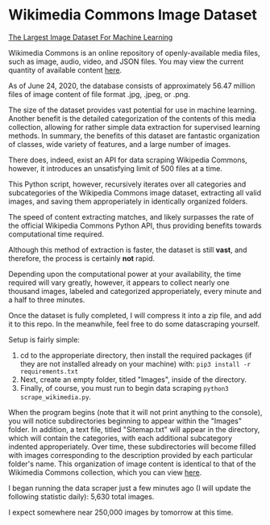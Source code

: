 # Wikimedia Commons Image Dataset
<ins>The Largest Image Dataset For Machine Learning</ins>

Wikimedia Commons is an online repository of openly-available media files, such as image, audio, video, and JSON files. You may view the current quantity of available content [here](https://commons.wikimedia.org/wiki/Special:MediaStatistics).

As of June 24, 2020, the database consists of approximately 56.47 million files of image content of file format .jpg, .jpeg, or .png.

The size of the dataset provides vast potential for use in machine learning. Another benefit is the detailed categorization of the contents of this media collection, allowing for rather simple data extraction for supervised learning methods. In summary, the benefits of this dataset are fantastic organization of classes, wide variety of features, and a large number of images.

There does, indeed, exist an API for data scraping Wikipedia Commons, however, it introduces an unsatisfying limit of 500 files at a time.

This Python script, however, recursively iterates over all categories and subcategories of the Wikipedia Commons image dataset, extracting all valid images, and saving them approperiately in identically organized folders.

The speed of content extracting matches, and likely surpasses the rate of the official Wikipedia Commons Python API, thus providing benefits towards computational time required.

Although this method of extraction is faster, the dataset is still <b>vast</b>, and therefore, the process is certainly <b>not</b> rapid.

Depending upon the computational power at your availability, the time required will vary greatly, however, it appears to collect nearly one thousand images, labeled and categorized approperiately, every minute and a half to three minutes.

Once the dataset is fully completed, I will compress it into a zip file, and add it to this repo. In the meanwhile, feel free to do some datascraping yourself.

Setup is fairly simple:
1.  cd to the approperiate directory, then install the required packages (if they are not installed already on your machine) with: ```pip3 install -r requirements.txt```
2.  Next, create an empty folder, titled "Images", inside of the directory.
3.  Finally, of course, you must run to begin data scraping ```python3 scrape_wikimedia.py```.

When the program begins (note that it will not print anything to the console), you will notice subdirectories beginning to appear within the "Images" folder. In addition, a text file, titled "Sitemap.txt" will appear in the directory, which will contain the categories, with each additional subcategory indented approperiately. Over time, these subdirectories will become filled with images corresponding to the description provided by each particular folder's name. This organization of image content is identical to that of the Wikimedia Commons collection, which you can view [here](https://commons.wikimedia.org/wiki/Category:Categories).

I began running the data scraper just a few minutes ago (I will update the following statistic daily): 5,630 total images.

I expect somewhere near 250,000 images by tomorrow at this time.
